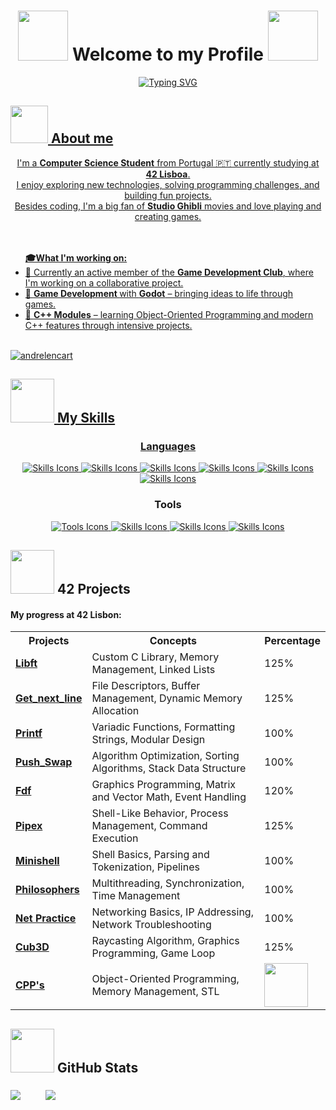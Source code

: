 <p align="center">
    <h1 align="center"><img src="https://media3.giphy.com/media/v1.Y2lkPTc5MGI3NjExZjgwNGlxYXVtc2ZlcmdvcmdyazNuYTlsd3RqYmZsZDNoZWlqM3ByZSZlcD12MV9pbnRlcm5hbF9naWZfYnlfaWQmY3Q9cw/llUIrcZbR7yuwoH8jk/giphy.gif" width="80"> Welcome to my Profile <img src="https://media3.giphy.com/media/v1.Y2lkPTc5MGI3NjExZjgwNGlxYXVtc2ZlcmdvcmdyazNuYTlsd3RqYmZsZDNoZWlqM3ByZSZlcD12MV9pbnRlcm5hbF9naWZfYnlfaWQmY3Q9cw/llUIrcZbR7yuwoH8jk/giphy.gif" width="80"></h1>

<p align="center">
  <a href="#">
    <img src="https://readme-typing-svg.herokuapp.com?font=Roboto+flex&duration=3000&pause=500&color=F7F7F7&center=true&vCenter=true&width=435&height=80&lines=Hi+there!+I'm+André+Lencart!;I'm+a+Student+at+42+Lisboa!" alt="Typing SVG"
  </a>
</p>
	  
<p>
    <h2><img src="https://media4.giphy.com/media/v1.Y2lkPTc5MGI3NjExeG0xbGp2MnIyMndlNDdoYmZtMm1odGlua3VodW91aXFtaDZyZHI2cCZlcD12MV9pbnRlcm5hbF9naWZfYnlfaWQmY3Q9cw/owenQLfbnuhgevbYSp/giphy.gif" width="60"> About me </h2>
<p>

<p align="center">
  I'm a <b>Computer Science Student</b> from Portugal 🇵🇹 currently studying at <b>42 Lisboa</b>.<br>
  I enjoy exploring new technologies, solving programming challenges, and building fun projects.<br>
  Besides coding, I'm a big fan of <b>Studio Ghibli</b> movies and love playing and creating games.<br><br><br>
</p>
<ul>
  <b>🎓What I'm working on:</b><br>
  <li> 🌱 Currently an active member of the <b>Game Development Club</b>, where I'm working on a collaborative project.<br>
  <li> 👾 <b>Game Development </b> with <b>Godot</b> – bringing ideas to life through games.<br>
  <li> 🚀 <b>C++ Modules</b> – learning Object-Oriented Programming and modern C++ features through intensive projects.<br><br>
</ul>

<p align="left"> <img src="https://komarev.com/ghpvc/?username=andrelencart&label=Profile%20views&color=0e75b6&style=flat" alt="andrelencart" /> </p>

<p align="left">
    <h2><img src="https://media1.giphy.com/media/v1.Y2lkPTc5MGI3NjExN3hmZHM2ZDdwbDE0Z3VxZGZoaGl1dmRmOHF3enI1c2RnMmdmeG5mbiZlcD12MV9pbnRlcm5hbF9naWZfYnlfaWQmY3Q9cw/ifeLQvPtmYjvh2BxFC/giphy.gif" width="70"> My Skills </h2>
<p>

<h3 align="center">Languages</h3>

<p align="center">
  <a href="https://cplusplus.com/reference/clibrary/">
    <img src="https://skillicons.dev/icons?i=c" alt="Skills Icons" />
  </a>
  <a href="https://cplusplus.com/reference/">
    <img src="https://skillicons.dev/icons?i=cpp" alt="Skills Icons" />
  </a>	
<a href="https://www.w3schools.com/cs/cs_intro.php">
    <img src="https://skillicons.dev/icons?i=cs" alt="Skills Icons" />
  </a>
<a href="https://www.geeksforgeeks.org/linux-unix/bash-scripting-introduction-to-bash-and-bash-scripting/">
    <img src="https://skillicons.dev/icons?i=bash" alt="Skills Icons" />
  </a>
<a href="https://www.w3schools.com/html/">
    <img src="https://skillicons.dev/icons?i=html" alt="Skills Icons" />
  </a>
<a href="https://docs.godotengine.org/en/stable/community/tutorials.html">
    <img src="https://skillicons.dev/icons?i=godot" alt="Skills Icons" />
  </a>
<p>
	
<h3 align="center">Tools</h3>
<div align="center">
  <a href="https://git-scm.com/docs/gittutorial">
    <img src="https://skillicons.dev/icons?i=git" alt="Tools Icons" />
  </a>
 <a href="https://github.com/">
    <img src="https://skillicons.dev/icons?i=github" alt="Skills Icons" />
  </a>
 <a href="https://code.visualstudio.com/docs/introvideos/basics">
    <img src="https://skillicons.dev/icons?i=vscode" alt="Skills Icons" />
  </a>
 <a href="https://lightroom.adobe.com/">
    <img src="https://skillicons.dev/icons?i=photoshop" alt="Skills Icons" />
  </a>
</div>

<p align="left">
    <h2><img src="https://media.giphy.com/media/v1.Y2lkPTc5MGI3NjExY3d6Mzhhc2txNG1vY201eHEwZDZub21sNDR3dzM0aXk1ZTJ0MXJqNCZlcD12MV9zdGlja2Vyc19zZWFyY2gmY3Q9cw/gizZvICXsQn2g6JajG/giphy.gif" width="70">  42 Projects </h2>
<p>
	
#### My progress at 42 Lisbon:

<table align="center">
  <tr>
    <th>Projects</th>
    <th>Concepts</th>
    <th>Percentage</th>
  </tr>
  <tr>
    <td><b><a href="https://github.com/andrelencart/42_Libft">Libft</a></b></td>
    <td>Custom C Library, Memory Management, Linked Lists</td>
    <td> 125%</td>
  </tr>
  <tr>
    <td><b><a href="https://github.com/andrelencart/42_Get_next_line">Get_next_line</a></b></td>
    <td>File Descriptors, Buffer Management, Dynamic Memory Allocation</td>
    <td>125%</td>
  </tr>
 <tr>
    <td><b><a href="https://github.com/andrelencart/42_Printf">Printf</a></b></td>
    <td>Variadic Functions, Formatting Strings, Modular Design</td>
    <td>100%</td>
  </tr>
 <tr>
    <td><b><a href="https://github.com/andrelencart/42_Push_Swap">Push_Swap</a></b></td>
    <td>Algorithm Optimization, Sorting Algorithms, Stack Data Structure</td>
    <td>100%</td>
  </tr>
 <tr>
    <td><b><a href="https://github.com/andrelencart/42_Fdf">Fdf</a></b></td>
    <td>Graphics Programming, Matrix and Vector Math, Event Handling</td>
    <td>120%</td>
  </tr>
 <tr>
    <td><b><a href="https://github.com/andrelencart/42_Pipex">Pipex</a></b></td>
    <td>Shell-Like Behavior, Process Management, Command Execution</td>
    <td>125%</td>
  </tr>
<tr>
    <td><b><a href="https://github.com/andrelencart/Minishell">Minishell</a></b></td>
    <td>Shell Basics, Parsing and Tokenization, Pipelines</td>
    <td>100%</td>
  </tr>
<tr>
    <td><b><a href="https://github.com/andrelencart/42_Philosophers">Philosophers</a></b></td>
    <td>Multithreading, Synchronization, Time Management</td>
     <td>100%</td>
  </tr>
  <tr>
    <td><b><a href="https://medium.com/@imyzf/netpractice-2d2b39b6cf0a" >Net Practice</a></b></td>
    <td>Networking Basics, IP Addressing, Network Troubleshooting</td>
    <td>100%</td>
  </tr>
  <tr>
    <td><b><a href="https://github.com/andrelencart/Cub3D" >Cub3D</a></b></td>
    <td>Raycasting Algorithm, Graphics Programming, Game Loop</td>
    <td>125%</td>
  </tr>
  <tr>
    <td><b><a href="https://github.com/andrelencart/CPP-s" >CPP's</a></b></td>
    <td>Object-Oriented Programming, Memory Management, STL</td>
    <td><img src="https://media2.giphy.com/media/v1.Y2lkPTc5MGI3NjExcTBrY2lodzRtdnAzdXlpcXgyYWN4cXd5OWNqbzBzc2M2MGw1b20zdyZlcD12MV9pbnRlcm5hbF9naWZfYnlfaWQmY3Q9dHM/WB5lB9KvdAkfSSvKzS/giphy.gif" width="70"></td>
  </tr>
</table>

<p align="left">
    <h2><img src="https://media1.giphy.com/media/v1.Y2lkPTc5MGI3NjExejAzbWkxZzYwaXRzdGNwcnp5azRndWl3N2JpOXR1NHhlNmxoY3I3MCZlcD12MV9pbnRlcm5hbF9naWZfYnlfaWQmY3Q9cw/CwTvSiWflgCGKgz5eb/giphy.gif" width="70"> GitHub Stats </h2>
<p>
<p align="left">
	<a href="#stats-"><img align="middle" src="https://github-readme-stats.vercel.app/api?username=andrelencart&show_icons=true&theme=material-palenight&rank_icon=github&icon_color=f06292&ring_color=205fb3&cache_seconds=1800&t=1" /></a>
	&emsp;
	&emsp;
	<a href="#stats-"><img align="middle" src="https://github-readme-stats.vercel.app/api/top-langs/?username=andrelencart&layout=compact&theme=material-palenight&cache_seconds=1800&t=1" /></a>
</p>

<!--a
<td><img src="https://media2.giphy.com/media/v1.Y2lkPTc5MGI3NjExcTBrY2lodzRtdnAzdXlpcXgyYWN4cXd5OWNqbzBzc2M2MGw1b20zdyZlcD12MV9pbnRlcm5hbF9naWZfYnlfaWQmY3Q9dHM/WB5lB9KvdAkfSSvKzS/giphy.gif" width="70"></td>
<p align="left">
    <h2><img src="https://media1.giphy.com/media/v1.Y2lkPTc5MGI3NjExejAzbWkxZzYwaXRzdGNwcnp5azRndWl3N2JpOXR1NHhlNmxoY3I3MCZlcD12MV9pbnRlcm5hbF9naWZfYnlfaWQmY3Q9cw/CwTvSiWflgCGKgz5eb/giphy.gif" width="70"> GitHub Stats </h2>
<p>
<p align="left">
	<a href="#stats-"><img align="middle" src="https://github-readme-stats.vercel.app/api?username=andrelencart&show_icons=true&theme=material-palenight&rank_icon=github&icon_color=f06292&ring_color=205fb3" /></a>
	&emsp;
	&emsp;
	<a href="#stats-"><img align="middle" src="https://github-readme-stats.vercel.app/api/top-langs/?username=andrelencart&layout=compact&theme=material-palenight" /></a>
</p>

 <h2><img src=https://media1.giphy.com/media/v1.Y2lkPTc5MGI3NjExN3hmZHM2ZDdwbDE0Z3VxZGZoaGl1dmRmOHF3enI1c2RnMmdmeG5mbiZlcD12MV9pbnRlcm5hbF9naWZfYnlfaWQmY3Q9cw/ifeLQvPtmYjvh2BxFC/giphy.gif width="60"> Connect with me </h2>
<p align="center">
  <a href="mailto:andre.lencart@gmail.com">
    <img src="https://img.icons8.com/color/48/000000/gmail-new.png" alt="Gmail" width="48"/>
  </a>
</p>
-->
